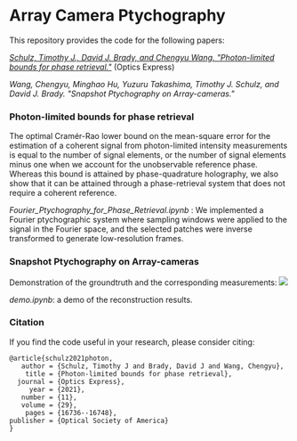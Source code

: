 # Array Camera Ptychography

This repository provides the code for the following papers:

[*Schulz, Timothy J., David J. Brady, and Chengyu Wang. "Photon-limited bounds for phase retrieval."*](https://doi.org/10.1364/OE.425796) (Optics Express)

*Wang, Chengyu, Minghao Hu, Yuzuru Takashima, Timothy J. Schulz, and David J. Brady. "Snapshot Ptychography on Array-cameras."*

### Photon-limited bounds for phase retrieval
The optimal Cramér-Rao lower bound on the mean-square error for the estimation of a coherent signal from photon-limited intensity measurements is equal to the number of signal elements, or the number of signal elements minus one when we account for the unobservable reference phase. Whereas this bound is attained by phase-quadrature holography, we also show that it can be attained through a phase-retrieval system that does not require a coherent reference. 

*Fourier_Ptychography_for_Phase_Retrieval.ipynb* : We implemented a Fourier ptychographic system where sampling windows were applied to the signal in the Fourier space, and the selected patches were inverse transformed to generate low-resolution frames. 

### Snapshot Ptychography on Array-cameras

Demonstration of the groundtruth and the corresponding measurements:
![](https://github.com/djbradyAtOpticalSciencesArizona/arrayCameraFourierPtychography/blob/main/sample_measurement.gif)

*demo.ipynb*: a demo of the reconstruction results.

### Citation
If you find the code useful in your research, please consider citing:

    @article{schulz2021photon,
       author = {Schulz, Timothy J and Brady, David J and Wang, Chengyu},
        title = {Photon-limited bounds for phase retrieval},
      journal = {Optics Express},
         year = {2021},
       number = {11},
       volume = {29},
        pages = {16736--16748},
    publisher = {Optical Society of America}
    }
    

